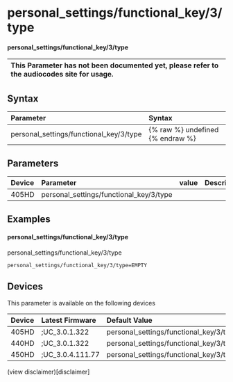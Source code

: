 ﻿---
description: personal_settings/functional_key/3/type
search:
    keywords: ['personal_settings','functional_key','3','type']
---

# personal_settings/functional_key/3/type

#### personal_settings/functional_key/3/type


| This Parameter has not been documented yet, please refer to the audiocodes site for usage.  |
| :--- |

## Syntax
| Parameter | Syntax |
| :--- | :--- |
|personal_settings/functional_key/3/type | {% raw %} undefined {% endraw %} |

## Parameters
|Device|Parameter|value|Description|
|:---|:---|:---|:---|
| 405HD | personal_settings/functional_key/3/type |  |  |

## Examples
#### personal_settings/functional_key/3/type

personal_settings/functional_key/3/type

```
personal_settings/functional_key/3/type=EMPTY
```

## Devices
This parameter is available on the following devices

| Device | Latest Firmware | Default Value |
|:---|:---|:---|
| 405HD | ;UC_3.0.1.322 | personal_settings/functional_key/3/type=EMPTY 
| 440HD | ;UC_3.0.1.322 | personal_settings/functional_key/3/type=EMPTY 
| 450HD | ;UC_3.0.4.111.77 | personal_settings/functional_key/3/type=EMPTY 

(view disclaimer)[disclaimer]
